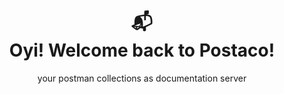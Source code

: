 <div class="info" align="center">
  <br>
  <br>
  <br>
  <br>
  <br>
  <h1 class="name">📬<br>Oyi! Welcome back to Postaco!</h1>
  your postman collections as documentation server
</div>
